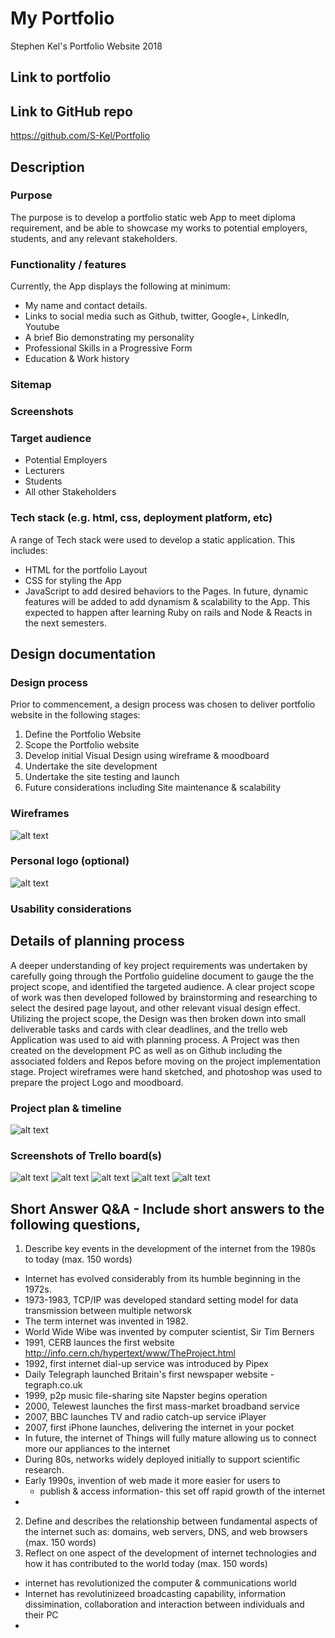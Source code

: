 # My Portfolio
Stephen Kel's Portfolio Website 2018
## Link to portfolio

## Link to GitHub repo
https://github.com/S-Kel/Portfolio

## Description

### Purpose
The purpose is to develop a portfolio static web App to meet diploma requirement, and be able to showcase my works to potential employers, students, and any relevant stakeholders.
### Functionality / features
Currently, the App displays the following at minimum:
* My name and contact details.
* Links to social media such as Github, twitter, Google+, LinkedIn, Youtube
* A brief Bio demonstrating my personality
* Professional Skills in a Progressive Form
* Education & Work history

### Sitemap
### Screenshots

### Target audience
* Potential Employers
* Lecturers
* Students
* All other Stakeholders 

### Tech stack (e.g. html, css, deployment platform, etc)
A range of Tech stack were used to develop a static application. This includes:
* HTML for the portfolio Layout
* CSS for styling the App
* JavaScript to add desired behaviors to the Pages.
In future, dynamic features will be added to add dynamism & scalability to the App. This expected to happen after learning Ruby on rails and Node & Reacts in the next semesters. 

## Design documentation
### Design process
Prior to commencement,  a design process was chosen to deliver portfolio website in the following stages: 
1. Define the Portfolio Website
2. Scope the Portfolio website
3. Develop initial Visual Design using wireframe & moodboard
4. Undertake the site development
5. Undertake the site testing  and launch
6. Future considerations including Site maintenance & scalability

### Wireframes
![alt text](readmeImages/wireframe.PNG)

### Personal logo (optional)
![alt text](readmeImages/logo.png)
### Usability considerations

## Details of planning process
A deeper understanding of key project requirements was undertaken by carefully going through the Portfolio guideline document to gauge the the project scope, and identified the targeted audience. A clear project scope of work was then developed followed by brainstorming and researching to select the desired page layout, and other relevant visual design effect.  Utilizing the project scope, the Design was then broken down into small deliverable tasks and cards with clear deadlines, and the trello web Application was used to aid with planning process. A Project was then created on the development PC as well as on Github including the associated  folders and Repos before moving on the project implementation stage. Project wireframes were hand sketched, and photoshop was used to prepare the project Logo and moodboard.
### Project plan & timeline
![alt text](readmeImages/projectplan.png)
### Screenshots of Trello board(s)
![alt text](readmeImages/Trello_board_overall.png)
![alt text](readmeImages/HTML_Trello_main.png)
![alt text](readmeImages/CSS_Trello_main.png)
![alt text](readmeImages/JS_Trello.png)
![alt text](readmeImages/Wireframe.png)
## Short Answer Q&A - Include short answers to the following questions,
1. Describe key events in the development of the internet from the 1980s to today (max. 150 words)
- Internet has evolved considerably from its humble beginning in the 1972s.
- 1973-1983, TCP/IP was developed standard setting model for data transmission between multiple networsk
- The term internet was invented in 1982.
- World Wide Wibe was invented by computer scientist, Sir Tim Berners
- 1991, CERB launces the first website http://info.cern.ch/hypertext/www/TheProject.html
- 1992, first internet dial-up service was introduced by Pipex
- Daily Telegraph launched Britain's first newspaper website - tegraph.co.uk
- 1999, p2p music file-sharing site Napster begins operation
- 2000, Telewest launches the first mass-market broadband service
- 2007, BBC launches TV and radio catch-up service iPlayer
- 2007, first iPhone launches, delivering the internet in your pocket
- In future, the internet of Things will fully mature allowing us to connect more our appliances to the internet
- During 80s, networks widely deployed initially to support scientific research.
- Early 1990s, invention of web made it more easier for users to 
	- publish & access information- this set off rapid growth of the internet
-

2.  Define and describes the relationship between fundamental aspects of the internet such as: domains, web servers, DNS, and web browsers (max. 150 words)
3.  Reflect on one aspect of the development of internet technologies and how it has contributed to the world today (max. 150 words)
- internet has revolutionized the computer & communications world
- Internet has revolutinizeed broadcasting capability, information dissimination, collaboration and interaction between individuals and their PC
- 
